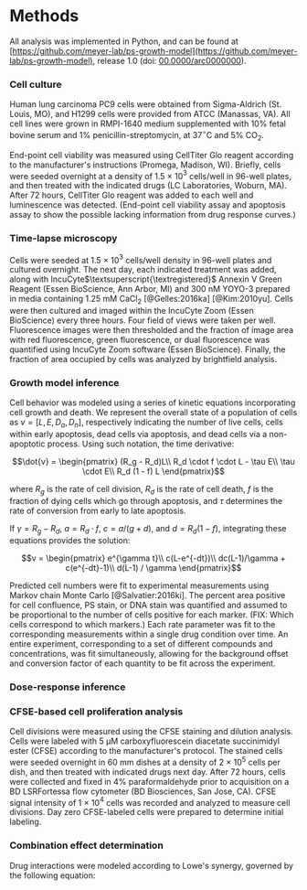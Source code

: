 # Methods

All analysis was implemented in Python, and can be found at [https://github.com/meyer-lab/ps-growth-model](https://github.com/meyer-lab/ps-growth-model), release 1.0 (doi: [00.0000/arc0000000](https://doi.org/doi-url)).

### Cell culture

Human lung carcinoma PC9 cells were obtained from Sigma-Aldrich (St. Louis, MO), and H1299 cells were provided from ATCC (Manassas, VA). All cell lines were grown in RMPI-1640 medium supplemented with 10\% fetal bovine serum and 1\% penicillin-streptomycin, at 37$^\circ$C and 5\% CO$_2$.

End-point cell viability was measured using CellTiter Glo reagent according to the manufacturer's instructions (Promega, Madison, WI). Briefly, cells were seeded overnight at a density of 1.5 × 10$^3$ cells/well in 96-well plates, and then treated with the indicated drugs (LC Laboratories, Woburn, MA). After 72 hours, CellTiter Glo reagent was added to each well and luminescence was detected. 
(End-point cell viability assay and apoptosis assay to show the possible lacking information from drug response curves.)

### Time-lapse microscopy

Cells were seeded at 1.5 × 10$^3$ cells/well density in 96-well plates and cultured overnight. The next day, each indicated treatment was added, along with IncuCyte$\textsuperscript{\textregistered}$ Annexin V Green Reagent (Essen BioScience, Ann Arbor, MI) and 300 nM YOYO-3 prepared in media containing 1.25 mM CaCl$_2$ [@Gelles:2016ka] [@Kim:2010yu]. Cells were then cultured and imaged within the IncuCyte Zoom (Essen BioScience) every three hours. Four field of views were taken per well. Fluorescence images were then thresholded and the fraction of image area with red fluorescence, green fluorescence, or dual fluorescence was quantified using IncuCyte Zoom software (Essen BioScience). Finally, the fraction of area occupied by cells was analyzed by brightfield analysis.

### Growth model inference

Cell behavior was modeled using a series of kinetic equations incorporating cell growth and death. We represent the overall state of a population of cells as $v = [L,\, E,\, D_a,\, D_n]$, respectively indicating the number of live cells, cells within early apoptosis, dead cells via apoptosis, and dead cells via a non-apoptotic process. Using such notation, the time derivative:

$$\dot{v} = \begin{pmatrix} (R_g - R_d)L\\ R_d \cdot f \cdot L - \tau E\\ \tau \cdot E\\ R_d (1 - f) L \end{pmatrix}$$

where $R_g$ is the rate of cell division, $R_d$ is the rate of cell death, $f$ is the fraction of dying cells which go through apoptosis, and $\tau$ determines the rate of conversion from early to late apoptosis.

If $\gamma = R_g - R_d$, $a = R_d \cdot f$, $c = a/(g+d)$, and $d = R_d (1-f)$, integrating these equations provides the solution:


$$v = \begin{pmatrix} e^{\gamma t}\\ c(L-e^{-dt})\\ dc(L-1)/\gamma + c(e^{-dt}-1)\\ d(L-1) / \gamma \end{pmatrix}$$


Predicted cell numbers were fit to experimental measurements using Markov chain Monte Carlo [@Salvatier:2016ki]. The percent area positive for cell confluence, PS stain, or DNA stain was quantified and assumed to be proportional to the number of cells positive for each marker. (FIX: Which cells correspond to which markers.) Each rate parameter was fit to the corresponding measurements within a single drug condition over time. An entire experiment, corresponding to a set of different compounds and concentrations, was fit simultaneously, allowing for the background offset and conversion factor of each quantity to be fit across the experiment.

### Dose-response inference

### CFSE-based cell proliferation analysis

Cell divisions were measured using the CFSE staining and dilution analysis. Cells were labeled with 5 μM carboxyfluorescein diacetate succinimidyl ester (CFSE) according to the manufacturer's protocol. The stained cells were seeded overnight in 60 mm dishes at a density of 2 × 10$^5$ cells per dish, and then treated with indicated drugs next day. After 72 hours, cells were collected and fixed in 4\% paraformaldehyde prior to acquisition on a BD LSRFortessa flow cytometer (BD Biosciences, San Jose, CA). CFSE signal intensity of 1 × 10$^4$ cells was recorded and analyzed to measure cell divisions. Day zero CFSE-labeled cells were prepared to determine initial labeling.

### Combination effect determination

Drug interactions were modeled according to Lowe's synergy, governed by the following equation:

